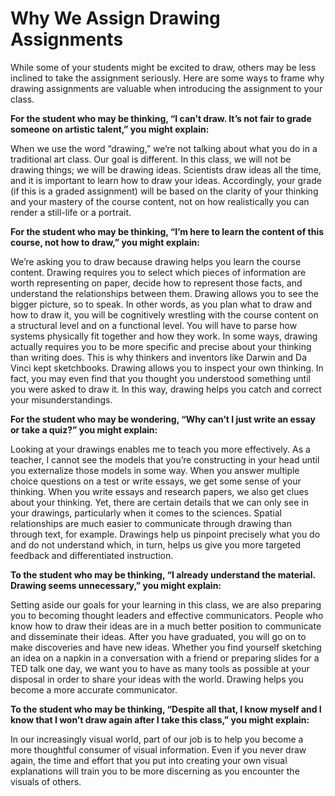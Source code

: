 # Why We Assign Drawing Assignments

While some of your students might be excited to draw, others may be less inclined to take the assignment seriously. Here are some ways to frame why drawing assignments are valuable when introducing the assignment to your class.

**For the student who may be thinking, “I can’t draw. It’s not fair to grade someone on artistic talent,” you might explain:** 

When we use the word “drawing,” we’re not talking about what you do in a traditional art class. Our goal is different. In this class, we will not be drawing things; we will be drawing ideas. Scientists draw ideas all the time, and it is important to learn how to draw your ideas. Accordingly, your grade (if this is a graded assignment) will be based on the clarity of your thinking and your mastery of the course content, not on how realistically you can render a still-life or a portrait. 

**For the student who may be thinking, “I’m here to learn the content of this course, not how to draw,” you might explain:**

We’re asking you to draw because drawing helps you learn the course content. Drawing requires you to select which pieces of information are worth representing on paper, decide how to represent those facts, and understand the relationships between them. Drawing allows you to see the bigger picture, so to speak. In other words, as you plan what to draw and how to draw it, you will be cognitively wrestling with the course content on a structural level and on a functional level. You will have to parse how systems physically fit together and how they work. In some ways, drawing actually requires you to be more specific and precise about your thinking than writing does. This is why thinkers and inventors like Darwin and Da Vinci kept sketchbooks. Drawing allows you to inspect your own thinking. In fact, you may even find that you thought you understood something until you were asked to draw it. In this way, drawing helps you catch and correct your misunderstandings.

**For the student who may be wondering, “Why can’t I just write an essay or take a quiz?” you might explain:** 

Looking at your drawings enables me to teach you more effectively. As a teacher, I cannot see the models that you’re constructing in your head until you externalize those models in some way. When you answer multiple choice questions on a test or write essays, we get some sense of your thinking. When you write essays and research papers, we also get clues about your thinking. Yet, there are certain details that we can only see in your drawings, particularly when it comes to the sciences. Spatial relationships are much easier to communicate through drawing than through text, for example. Drawings help us pinpoint precisely what you do and do not understand which, in turn, helps us give you more targeted feedback and differentiated instruction.

**To the student who may be thinking, “I already understand the material. Drawing seems unnecessary,” you might explain:** 

Setting aside our goals for your learning in this class, we are also preparing you to becoming thought leaders and effective communicators. People who know how to draw their ideas are in a much better position to communicate and disseminate their ideas. After you have graduated, you will go on to make discoveries and have new ideas. Whether you find yourself sketching an idea on a napkin in a conversation with a friend or preparing slides for a TED talk one day, we want you to have as many tools as possible at your disposal in order to share your ideas with the world. Drawing helps you become a more accurate communicator. 

**To the student who may be thinking, “Despite all that, I know myself and I know that I won’t draw again after I take this class,” you might explain:**

In our increasingly visual world, part of our job is to help you become a more thoughtful consumer of visual information. Even if you never draw again, the time and effort that you put into creating your own visual explanations will train you to be more discerning as you encounter the visuals of others.

